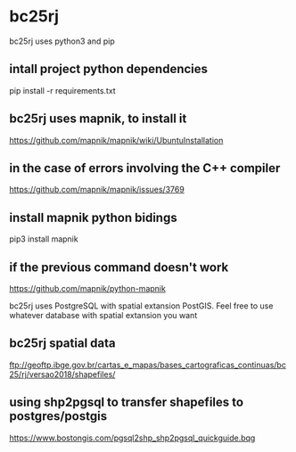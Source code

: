 # bc25rj
bc25rj uses python3 and pip

## intall project python dependencies
pip install -r requirements.txt

## bc25rj uses mapnik, to install it
https://github.com/mapnik/mapnik/wiki/UbuntuInstallation

## in the case of errors involving the C++ compiler
https://github.com/mapnik/mapnik/issues/3769

## install mapnik python bidings
pip3 install mapnik

## if the previous command doesn't work
https://github.com/mapnik/python-mapnik

bc25rj uses PostgreSQL with spatial extansion PostGIS. Feel free to use whatever database with spatial extansion you want

## bc25rj spatial data
ftp://geoftp.ibge.gov.br/cartas_e_mapas/bases_cartograficas_continuas/bc25/rj/versao2018/shapefiles/

## using shp2pgsql to transfer shapefiles to postgres/postgis
https://www.bostongis.com/pgsql2shp_shp2pgsql_quickguide.bqg
